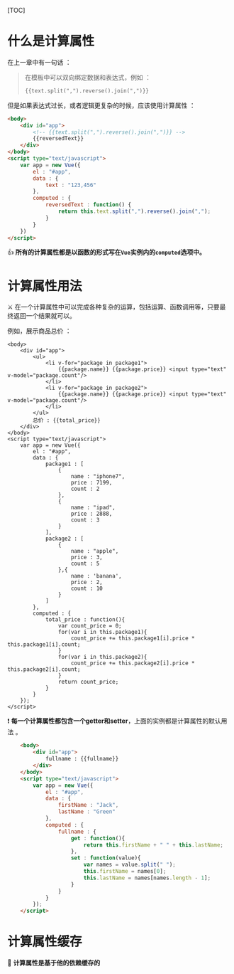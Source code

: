 [TOC]

# 什么是计算属性

在上一章中有一句话 ：

> 在模板中可以双向绑定数据和表达式，例如 ：
>
> ```html
> {{text.split(",").reverse().join(",")}}
> ```

但是如果表达式过长，或者逻辑更复杂的时候，应该使用计算属性 ：

```html
<body>
	<div id="app">
		<!-- {{text.split(",").reverse().join(",")}} -->
		{{reversedText}}
	</div>
</body>
<script type="text/javascript">
	var app = new Vue({
		el : "#app",
		data : {
			text : "123,456"	
		},
		computed : {
			reversedText : function() {
				return this.text.split(",").reverse().join(",");
			}
		}
	})
</script>
```

👍  **所有的计算属性都是以函数的形式写在`Vue`实例内的`computed`选项中。**

# 计算属性用法

⚔ 在一个计算属性中可以完成各种复杂的运算，包括运算、函数调用等，只要最终返回一个结果就可以。

例如，展示商品总价 ：

```php+HTML
<body>
	<div id="app">
		<ul>
			<li v-for="package in package1">
				{{package.name}} {{package.price}} <input type="text" v-model="package.count"/>
			</li>
			<li v-for="package in package2">
				{{package.name}} {{package.price}} <input type="text" v-model="package.count"/>
			</li>
		</ul>
		总价 : {{total_price}}
	</div>
</body>
<script type="text/javascript">
	var app = new Vue({
		el : "#app",
		data : {
			package1 : [
				{
					name : "iphone7",
					price : 7199,
					count : 2 
				},
				{
					name : "ipad",
					price : 2888,
					count : 3
				}
			],
			package2 : [
				{
					name : "apple",
					price : 3,
					count : 5
				},{
					name : 'banana',
					price : 2,
					count : 10
				}
			]
		},
		computed : {
			total_price : function(){
				var count_price = 0;
				for(var i in this.package1){
					count_price += this.package1[i].price * this.package1[i].count;
				}
				for(var i in this.package2){
					count_price += this.package2[i].price * this.package2[i].count;
				}
				return count_price;
			}
		}
	});
</script>
```

❗ **每一个计算属性都包含一个getter和setter**，上面的实例都是计算属性的默认用法 。

```html
	<body>
        <div id="app">
            fullname : {{fullname}}
        </div>
    </body>
    <script type="text/javascript">
        var app = new Vue({
            el : "#app",
            data : {
                firstName : "Jack",
                lastName : "Green"
            },
            computed : {
                fullname : {
                    get : function(){
                        return this.firstName + " " + this.lastName;
                    },
                    set : function(value){
                        var names = value.split(" ");
                        this.firstName = names[0];
                        this.lastName = names[names.length - 1];
                    }
                }
            }
        });
    </script>
```

# 计算属性缓存

💽 **计算属性是基于他的依赖缓存的**



